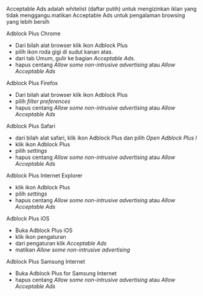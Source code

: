 Acceptable Ads adalah whitelist (daftar putih) untuk mengizinkan iklan yang tidak menggangu.matikan Acceptable Ads untuk pengalaman browsing yang lebih bersih

Adblock Plus Chrome
- Dari bilah alat browser klik ikon Adblock Plus 
- pilih ikon roda gigi di sudut kanan atas.
- dari tab Umum, gulir ke bagian *Acceptable Ads*.
- hapus centang *Allow some non-intrusive advertising* atau *Allow Acceptable Ads*

Adblock Plus Firefox
- Dari bilah alat browser klik ikon Adblock Plus
- pilih *filter preferences*
- hapus centang *Allow some non-intrusive advertising* atau *Allow Acceptable Ads*

Adblock Plus Safari
- dari bilah alat safari, klik ikon Adblock Plus dan pilih *Open Adblock Plus l*
- klik ikon Adblock Plus
- pilih *settings*
- hapus centang *Allow some non-intrusive advertising* atau *Allow Acceptable Ads*

Adblock Plus Internet Explorer
- klik ikon Adblock Plus
- pilih *settings*
- hapus centang *Allow some non-intrusive advertising* atau *Allow Acceptable Ads*

Adblock Plus iOS
- Buka Adblock Plus iOS
- klik ikon pengaturan
- dari pengaturan klik *Acceptable Ads*
- matikan *Allow some non-intrusive advertising*

Adblock Plus Samsung Internet
- Buka Adblock Plus for Samsung Internet
- hapus centang *Allow some non-intrusive advertising* atau *Allow Acceptable Ads*


